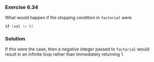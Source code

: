 ### Exercise 6.34

What would happen if the stopping condition in `factorial` were
```cpp
if (val != 0)
```

### Solution

If this were the case, then a negative integer passed to `factorial` would
result in an infinite loop rather than immediately returning 1.
